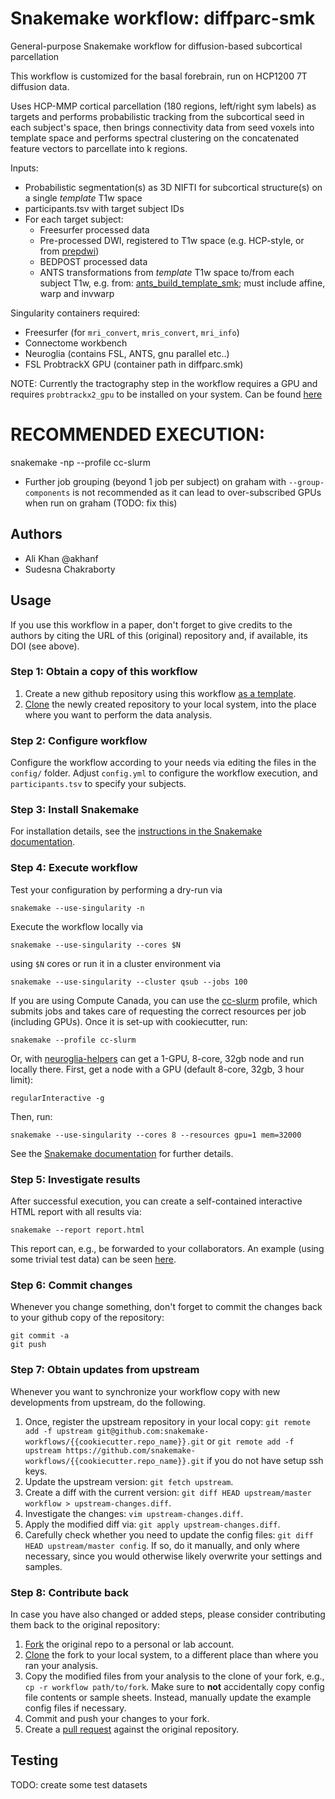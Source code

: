 # Snakemake workflow: diffparc-smk
General-purpose Snakemake workflow for diffusion-based subcortical parcellation

This workflow is customized for the basal forebrain, run on HCP1200 7T diffusion data.

Uses HCP-MMP cortical parcellation (180 regions, left/right sym labels) as targets and performs probabilistic tracking from the subcortical seed in each subject's space, then brings connectivity data from seed voxels into template space and performs spectral clustering on the concatenated feature vectors to parcellate into k regions.

Inputs:
- Probabilistic segmentation(s) as 3D NIFTI for subcortical structure(s) on a single *template* T1w space
- participants.tsv with target subject IDs
- For each target subject:
  - Freesurfer processed data
  - Pre-processed DWI, registered to T1w space (e.g. HCP-style, or from [prepdwi](https://github.com/khanlab/prepdwi))
  - BEDPOST processed data 
  - ANTS transformations from *template* T1w space to/from each subject T1w, e.g. from: [ants_build_template_smk](https://github.com/akhanf/ants_build_template_smk); must include affine, warp and invwarp


Singularity containers required:
 - Freesurfer (for `mri_convert`, `mris_convert`, `mri_info`)
 - Connectome workbench
 - Neuroglia (contains FSL, ANTS, gnu parallel etc..)
 - FSL ProbtrackX GPU (container path in diffparc.smk)

NOTE: Currently the tractography step in the workflow requires a GPU and requires `probtrackx2_gpu` to be installed on your system. Can be found [here](https://users.fmrib.ox.ac.uk/~moisesf/Probtrackx_GPU/index.html)
 

# RECOMMENDED EXECUTION: 
snakemake -np --profile cc-slurm

 - Further job grouping (beyond 1 job per subject) on graham with `--group-components` is not recommended as it can lead to over-subscribed GPUs when run on graham (TODO: fix this)


## Authors

* Ali Khan @akhanf 
* Sudesna Chakraborty

## Usage

If you use this workflow in a paper, don't forget to give credits to the authors by citing the URL of this (original) repository and, if available, its DOI (see above).

### Step 1: Obtain a copy of this workflow

1. Create a new github repository using this workflow [as a template](https://help.github.com/en/articles/creating-a-repository-from-a-template).
2. [Clone](https://help.github.com/en/articles/cloning-a-repository) the newly created repository to your local system, into the place where you want to perform the data analysis.

### Step 2: Configure workflow

Configure the workflow according to your needs via editing the files in the `config/` folder. Adjust `config.yml` to configure the workflow execution, and `participants.tsv` to specify your subjects.

### Step 3: Install Snakemake

For installation details, see the [instructions in the Snakemake documentation](https://snakemake.readthedocs.io/en/stable/getting_started/installation.html).

### Step 4: Execute workflow

Test your configuration by performing a dry-run via

    snakemake --use-singularity -n

Execute the workflow locally via

    snakemake --use-singularity --cores $N

using `$N` cores or run it in a cluster environment via

    snakemake --use-singularity --cluster qsub --jobs 100


If you are using Compute Canada, you can use the [cc-slurm](https://github.com/khanlab/cc-slurm) profile, which submits jobs and takes care of requesting the correct resources per job (including GPUs). Once it is set-up with cookiecutter, run:

    snakemake --profile cc-slurm

Or, with [neuroglia-helpers](https://github.com/khanlab/neuroglia-helpers) can get a 1-GPU, 8-core, 32gb node and run locally there. First, get a node with a GPU (default 8-core, 32gb, 3 hour limit):

    regularInteractive -g
    
Then, run:

    snakemake --use-singularity --cores 8 --resources gpu=1 mem=32000


See the [Snakemake documentation](https://snakemake.readthedocs.io/en/stable/executable.html) for further details.

### Step 5: Investigate results

After successful execution, you can create a self-contained interactive HTML report with all results via:

    snakemake --report report.html

This report can, e.g., be forwarded to your collaborators.
An example (using some trivial test data) can be seen [here](https://cdn.rawgit.com/snakemake-workflows/rna-seq-kallisto-sleuth/master/.test/report.html).

### Step 6: Commit changes

Whenever you change something, don't forget to commit the changes back to your github copy of the repository:

    git commit -a
    git push

### Step 7: Obtain updates from upstream

Whenever you want to synchronize your workflow copy with new developments from upstream, do the following.

1. Once, register the upstream repository in your local copy: `git remote add -f upstream git@github.com:snakemake-workflows/{{cookiecutter.repo_name}}.git` or `git remote add -f upstream https://github.com/snakemake-workflows/{{cookiecutter.repo_name}}.git` if you do not have setup ssh keys.
2. Update the upstream version: `git fetch upstream`.
3. Create a diff with the current version: `git diff HEAD upstream/master workflow > upstream-changes.diff`.
4. Investigate the changes: `vim upstream-changes.diff`.
5. Apply the modified diff via: `git apply upstream-changes.diff`.
6. Carefully check whether you need to update the config files: `git diff HEAD upstream/master config`. If so, do it manually, and only where necessary, since you would otherwise likely overwrite your settings and samples.


### Step 8: Contribute back

In case you have also changed or added steps, please consider contributing them back to the original repository:

1. [Fork](https://help.github.com/en/articles/fork-a-repo) the original repo to a personal or lab account.
2. [Clone](https://help.github.com/en/articles/cloning-a-repository) the fork to your local system, to a different place than where you ran your analysis.
3. Copy the modified files from your analysis to the clone of your fork, e.g., `cp -r workflow path/to/fork`. Make sure to **not** accidentally copy config file contents or sample sheets. Instead, manually update the example config files if necessary.
4. Commit and push your changes to your fork.
5. Create a [pull request](https://help.github.com/en/articles/creating-a-pull-request) against the original repository.

## Testing

TODO: create some test datasets 


